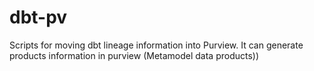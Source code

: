 # dbt-pv
Scripts for moving dbt lineage information into Purview. It can generate products information in purview (Metamodel data products))
